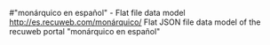 #"monárquico en español" - Flat file data model
http://es.recuweb.com/monárquico/
Flat JSON file data model of the recuweb portal "monárquico en español"
